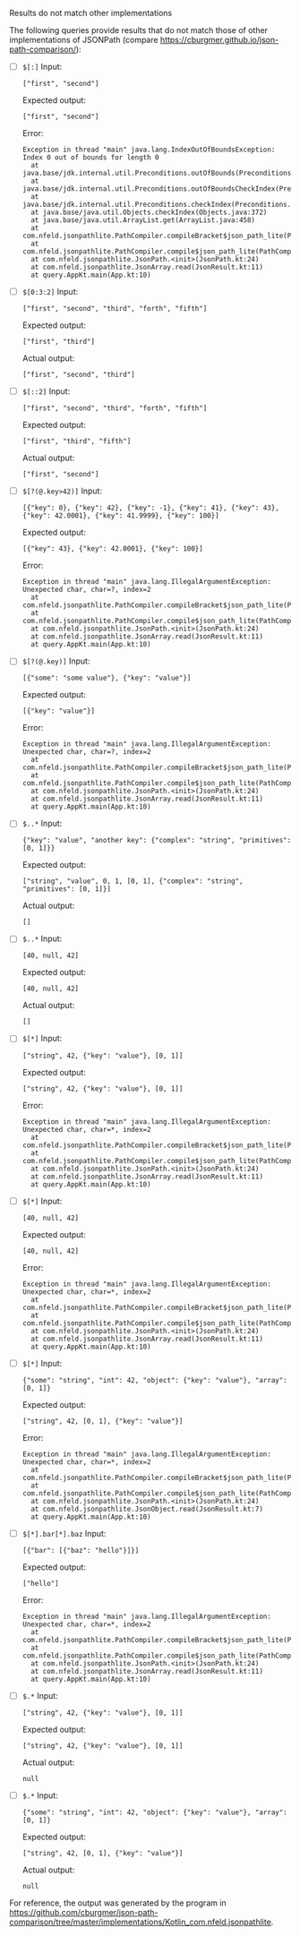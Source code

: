 Results do not match other implementations

The following queries provide results that do not match those of other implementations of JSONPath
(compare https://cburgmer.github.io/json-path-comparison/):

- [ ] `$[:]`
  Input:
  ```
  ["first", "second"]
  ```
  Expected output:
  ```
  ["first", "second"]
  ```
  Error:
  ```
  Exception in thread "main" java.lang.IndexOutOfBoundsException: Index 0 out of bounds for length 0
  	at java.base/jdk.internal.util.Preconditions.outOfBounds(Preconditions.java:64)
  	at java.base/jdk.internal.util.Preconditions.outOfBoundsCheckIndex(Preconditions.java:70)
  	at java.base/jdk.internal.util.Preconditions.checkIndex(Preconditions.java:248)
  	at java.base/java.util.Objects.checkIndex(Objects.java:372)
  	at java.base/java.util.ArrayList.get(ArrayList.java:458)
  	at com.nfeld.jsonpathlite.PathCompiler.compileBracket$json_path_lite(PathCompiler.kt:232)
  	at com.nfeld.jsonpathlite.PathCompiler.compile$json_path_lite(PathCompiler.kt:59)
  	at com.nfeld.jsonpathlite.JsonPath.<init>(JsonPath.kt:24)
  	at com.nfeld.jsonpathlite.JsonArray.read(JsonResult.kt:11)
  	at query.AppKt.main(App.kt:10)
  ```

- [ ] `$[0:3:2]`
  Input:
  ```
  ["first", "second", "third", "forth", "fifth"]
  ```
  Expected output:
  ```
  ["first", "third"]
  ```
  Actual output:
  ```
  ["first", "second", "third"]
  ```

- [ ] `$[::2]`
  Input:
  ```
  ["first", "second", "third", "forth", "fifth"]
  ```
  Expected output:
  ```
  ["first", "third", "fifth"]
  ```
  Actual output:
  ```
  ["first", "second"]
  ```

- [ ] `$[?(@.key>42)]`
  Input:
  ```
  [{"key": 0}, {"key": 42}, {"key": -1}, {"key": 41}, {"key": 43}, {"key": 42.0001}, {"key": 41.9999}, {"key": 100}]
  ```
  Expected output:
  ```
  [{"key": 43}, {"key": 42.0001}, {"key": 100}]
  ```
  Error:
  ```
  Exception in thread "main" java.lang.IllegalArgumentException: Unexpected char, char=?, index=2
  	at com.nfeld.jsonpathlite.PathCompiler.compileBracket$json_path_lite(PathCompiler.kt:198)
  	at com.nfeld.jsonpathlite.PathCompiler.compile$json_path_lite(PathCompiler.kt:59)
  	at com.nfeld.jsonpathlite.JsonPath.<init>(JsonPath.kt:24)
  	at com.nfeld.jsonpathlite.JsonArray.read(JsonResult.kt:11)
  	at query.AppKt.main(App.kt:10)
  ```

- [ ] `$[?(@.key)]`
  Input:
  ```
  [{"some": "some value"}, {"key": "value"}]
  ```
  Expected output:
  ```
  [{"key": "value"}]
  ```
  Error:
  ```
  Exception in thread "main" java.lang.IllegalArgumentException: Unexpected char, char=?, index=2
  	at com.nfeld.jsonpathlite.PathCompiler.compileBracket$json_path_lite(PathCompiler.kt:198)
  	at com.nfeld.jsonpathlite.PathCompiler.compile$json_path_lite(PathCompiler.kt:59)
  	at com.nfeld.jsonpathlite.JsonPath.<init>(JsonPath.kt:24)
  	at com.nfeld.jsonpathlite.JsonArray.read(JsonResult.kt:11)
  	at query.AppKt.main(App.kt:10)
  ```

- [ ] `$..*`
  Input:
  ```
  {"key": "value", "another key": {"complex": "string", "primitives": [0, 1]}}
  ```
  Expected output:
  ```
  ["string", "value", 0, 1, [0, 1], {"complex": "string", "primitives": [0, 1]}]
  ```
  Actual output:
  ```
  []
  ```

- [ ] `$..*`
  Input:
  ```
  [40, null, 42]
  ```
  Expected output:
  ```
  [40, null, 42]
  ```
  Actual output:
  ```
  []
  ```

- [ ] `$[*]`
  Input:
  ```
  ["string", 42, {"key": "value"}, [0, 1]]
  ```
  Expected output:
  ```
  ["string", 42, {"key": "value"}, [0, 1]]
  ```
  Error:
  ```
  Exception in thread "main" java.lang.IllegalArgumentException: Unexpected char, char=*, index=2
  	at com.nfeld.jsonpathlite.PathCompiler.compileBracket$json_path_lite(PathCompiler.kt:198)
  	at com.nfeld.jsonpathlite.PathCompiler.compile$json_path_lite(PathCompiler.kt:59)
  	at com.nfeld.jsonpathlite.JsonPath.<init>(JsonPath.kt:24)
  	at com.nfeld.jsonpathlite.JsonArray.read(JsonResult.kt:11)
  	at query.AppKt.main(App.kt:10)
  ```

- [ ] `$[*]`
  Input:
  ```
  [40, null, 42]
  ```
  Expected output:
  ```
  [40, null, 42]
  ```
  Error:
  ```
  Exception in thread "main" java.lang.IllegalArgumentException: Unexpected char, char=*, index=2
  	at com.nfeld.jsonpathlite.PathCompiler.compileBracket$json_path_lite(PathCompiler.kt:198)
  	at com.nfeld.jsonpathlite.PathCompiler.compile$json_path_lite(PathCompiler.kt:59)
  	at com.nfeld.jsonpathlite.JsonPath.<init>(JsonPath.kt:24)
  	at com.nfeld.jsonpathlite.JsonArray.read(JsonResult.kt:11)
  	at query.AppKt.main(App.kt:10)
  ```

- [ ] `$[*]`
  Input:
  ```
  {"some": "string", "int": 42, "object": {"key": "value"}, "array": [0, 1]}
  ```
  Expected output:
  ```
  ["string", 42, [0, 1], {"key": "value"}]
  ```
  Error:
  ```
  Exception in thread "main" java.lang.IllegalArgumentException: Unexpected char, char=*, index=2
  	at com.nfeld.jsonpathlite.PathCompiler.compileBracket$json_path_lite(PathCompiler.kt:198)
  	at com.nfeld.jsonpathlite.PathCompiler.compile$json_path_lite(PathCompiler.kt:59)
  	at com.nfeld.jsonpathlite.JsonPath.<init>(JsonPath.kt:24)
  	at com.nfeld.jsonpathlite.JsonObject.read(JsonResult.kt:7)
  	at query.AppKt.main(App.kt:10)
  ```

- [ ] `$[*].bar[*].baz`
  Input:
  ```
  [{"bar": [{"baz": "hello"}]}]
  ```
  Expected output:
  ```
  ["hello"]
  ```
  Error:
  ```
  Exception in thread "main" java.lang.IllegalArgumentException: Unexpected char, char=*, index=2
  	at com.nfeld.jsonpathlite.PathCompiler.compileBracket$json_path_lite(PathCompiler.kt:198)
  	at com.nfeld.jsonpathlite.PathCompiler.compile$json_path_lite(PathCompiler.kt:59)
  	at com.nfeld.jsonpathlite.JsonPath.<init>(JsonPath.kt:24)
  	at com.nfeld.jsonpathlite.JsonArray.read(JsonResult.kt:11)
  	at query.AppKt.main(App.kt:10)
  ```

- [ ] `$.*`
  Input:
  ```
  ["string", 42, {"key": "value"}, [0, 1]]
  ```
  Expected output:
  ```
  ["string", 42, {"key": "value"}, [0, 1]]
  ```
  Actual output:
  ```
  null
  ```

- [ ] `$.*`
  Input:
  ```
  {"some": "string", "int": 42, "object": {"key": "value"}, "array": [0, 1]}
  ```
  Expected output:
  ```
  ["string", 42, [0, 1], {"key": "value"}]
  ```
  Actual output:
  ```
  null
  ```


For reference, the output was generated by the program in https://github.com/cburgmer/json-path-comparison/tree/master/implementations/Kotlin_com.nfeld.jsonpathlite.
